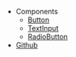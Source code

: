 * Components
    - [Button](components/button)
    - [TextInput](components/text_input)
    - [RadioButton](components/radio_button)
* [Github](https://github.com/iroco-co/iroco-ui)